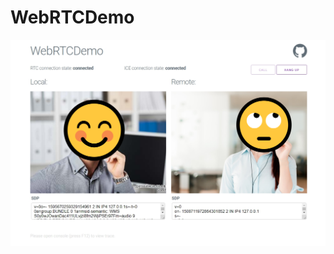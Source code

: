 # WebRTCDemo

![WebRTCDemo](https://raw.githubusercontent.com/evg4b/WebRTCDemo/master/static/preview.png)